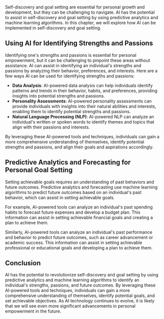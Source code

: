 
Self-discovery and goal setting are essential for personal growth and development, but they can be challenging to navigate. AI has the potential to assist in self-discovery and goal setting by using predictive analytics and machine learning algorithms. In this chapter, we will explore how AI can be implemented in self-discovery and goal setting.

Using AI for Identifying Strengths and Passions
-----------------------------------------------

Identifying one's strengths and passions is essential for personal empowerment, but it can be challenging to pinpoint these areas without assistance. AI can assist in identifying an individual's strengths and passions by analyzing their behavior, preferences, and interests. Here are a few ways AI can be used for identifying strengths and passions:

* **Data Analysis**: AI-powered data analysis can help individuals identify patterns and trends in their behavior, habits, and preferences, providing insights into potential strengths and passions.
* **Personality Assessments**: AI-powered personality assessments can provide individuals with insights into their natural abilities and interests, enabling them to identify potential strengths and passions.
* **Natural Language Processing (NLP)**: AI-powered NLP can analyze an individual's written or spoken words to identify themes and topics that align with their passions and interests.

By leveraging these AI-powered tools and techniques, individuals can gain a more comprehensive understanding of themselves, identify potential strengths and passions, and align their goals and aspirations accordingly.

Predictive Analytics and Forecasting for Personal Goal Setting
--------------------------------------------------------------

Setting achievable goals requires an understanding of past behaviors and future outcomes. Predictive analytics and forecasting use machine learning algorithms to predict future outcomes based on an individual's past behavior, which can assist in setting achievable goals.

For example, AI-powered tools can analyze an individual's past spending habits to forecast future expenses and develop a budget plan. This information can assist in setting achievable financial goals and creating a plan to achieve them.

Similarly, AI-powered tools can analyze an individual's past performance and behavior to predict future outcomes, such as career advancement or academic success. This information can assist in setting achievable professional or educational goals and developing a plan to achieve them.

Conclusion
----------

AI has the potential to revolutionize self-discovery and goal setting by using predictive analytics and machine learning algorithms to identify an individual's strengths, passions, and future outcomes. By leveraging these AI-powered tools and techniques, individuals can gain a more comprehensive understanding of themselves, identify potential goals, and set achievable objectives. As AI technology continues to evolve, it is likely that we will see even more significant advancements in personal empowerment in the future.
